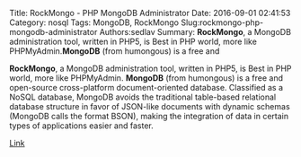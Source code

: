 Title: RockMongo - PHP MongoDB Administrator
Date: 2016-09-01 02:41:53
Category: nosql
Tags: MongoDB, RockMongo
Slug:rockmongo-php-mongodb-administrator
Authors:sedlav
Summary: **RockMongo**, a MongoDB administration tool, written in PHP5, is Best in PHP world, more like PHPMyAdmin.**MongoDB** (from humongous) is a free and 

**RockMongo**, a MongoDB administration tool, written in PHP5, is Best in PHP world, more like PHPMyAdmin.
**MongoDB** (from humongous) is a free and open-source cross-platform document-oriented database. Classified as a NoSQL database, MongoDB avoids the traditional table-based relational database structure in favor of JSON-like documents with dynamic schemas (MongoDB calls the format BSON), making the integration of data in certain types of applications easier and faster.

[Link](http://rockmongo.com/)
